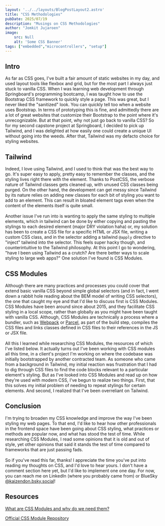 ```yaml
---
layout: '../../layouts/BlogPostLayout2.astro'
title: "CSS Methodologies"
pubDate: 2025/07/19
description: "Musings on CSS Methodologies"
author: "Jomkit Jujaroen"
image: 
    src: Null
    alt: 'Some CSS Banner'
tags: ["embedded","microcontrollers", "setup"]
---
```

<h2 class="pt-5">Intro</h2>

As far as CSS goes, I've built a fair amount of static websites in my day, and used layout tools like flexbox and grid, but for the most part I always just stuck to vanilla CSS. When I was learning web development through Springboard's programming bootcamp, I was taught how to use the Bootstrap CSS framework to quickly style a page. This was great, but I never liked the "sanitized" look. You can quickly tell too when a website uses Bootstrap. In terms of prototyping this is fine, and admittedly there are a lot of great websites that customize their Bootstrap to the point where it's unrecognizable. But at that point, why not just go back to vanilla CSS? So for my second capstone project at Springboard, I decided to pick up Tailwind, and I was delighted at how easily one could create a unique UI without going into the weeds. After that, Tailwind was my defacto choice for styling websites.

<h2 class="pt-5">Tailwind</h2>

Indeed, I love using Tailwind, and I used to think that was the best way to go. It's super easy to apply, pretty easy to remember the classes, and the styling lives right there with the element. Thanks to PostCSS, the verbose nature of Tailwind classes gets cleaned up, with unused CSS classes being purged. On the other hand, the development can get messy since Tailwind by its nature relies on adding new classes for each bit of styling you want to add to an element. This can result in bloated element tags even when the content of the elements itself is quite small. \
\
Another issue I've run into is wanting to apply the same styling to multiple elements, which in tailwind can be done by either copying and pasting the stylings to each desired element (major DRY violation haha) or, my solution has been to create a CSS file for a specific HTML or JSX file, writing a custom CSS class, and in the selector adding a tailwind `@apply` directive to "inject" tailwind into the selector. This feels super hacky though, and counterintuitive to the Tailwind philosophy. At this point I go to wondering, "have I been using Tailwind as a crutch? Are there better ways to scale styling to large web apps?" One solution I've found is CSS Modules.

<h2 class="pt-5">CSS Modules</h2>

Although there are many practices and processes you could cover that extend basic vanilla CSS beyond simple global selectors (and in fact, I went down a rabbit hole reading about the BEM model of writing CSS selectors), the one that caught my eye and that I'd like to discuss first is CSS Modules. CSS Modules have been around since about 2015, and they facilitate CSS styling in a local scope, rather than globally as you might have been taught with vanilla CSS. Although, CSS Modules are technically a process where a bundler, such as <a class="underline" href="https://webpack.js.org/" target="_blank" rel="noopener noreferrer">Webpack</a> or <a class="underline" href="https://parceljs.org/" target="_blank" rel="noopener noreferrer">Parcel</a>, as part of the build step, compiles the CSS files and links classes defined in CSS files to their references in the JS or JSX file.\
\
All this I learned while researching CSS Modules, the resources of which I've listed below. It actually turns out I've been working with CSS modules all this time, in a client's project I'm working on where the codebase was initially bootstrapped by another contracted team. As someone who came from a background in Tailwind, my initial reaction was frustration that I had to dig through CSS files to find the code blocks relevant to a particular element's styling. But as I've looked into CSS Modules and read up on how they're used with modern CSS, I've begun to realize two things. First, that this solves my initial problem of needing to repeat stylings for certain elements. And second, I realized that I've been overreliant on Tailwind. 

<h2 class="pt-5">Conclusion</h2>

I'm trying to broaden my CSS knowledge and improve the way I've been styling my web pages. To that end, I'd like to hear how other professionals in the frontend space have been going about CSS styling, what practices or methods are popular now, and what has stood the test of time. While researching CSS Modules, I read some opinions that it is old and out of style, yet other opinions that said it stands the test of time compared to frameworks that are just passing fads.\
\
So if you've read this far, thanks! I appreciate the time you've put into reading my thoughts on CSS, and I'd love to hear yours. I don't have a comment section here yet, but I'd like to implement one one day. For now, you can reach me on LinkedIn (where you probably came from) or BlueSky <a class="underline" href="https://bsky.app/profile/kaizendon.bsky.social" target="_blank" rel="noopener noreferrer">@kaizendon.bsky.social</a>!

<section>
<h2 class="pt-5">Resources</h2>

<a class="underline" href="https://css-tricks.com/css-modules-part-1-need/" target="_blank" rel="noopener noreferrer">What are CSS Modules and why do we need them?</a>

<a class="underline" href="https://github.com/css-modules/css-modules" target="_blank" rel="noopener noreferrer">Official CSS Module Repository</a>
</section>
